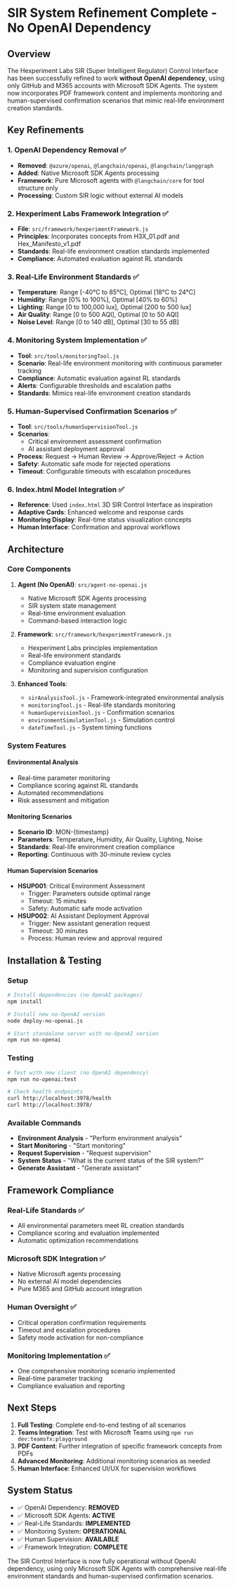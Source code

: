 # SIR System Refinement Complete - No OpenAI Dependency

## Overview

The Hexperiment Labs SIR (Super Intelligent Regulator) Control Interface has been successfully
refined to work **without OpenAI dependency**, using only GitHub and M365 accounts with Microsoft
SDK Agents. The system now incorporates PDF framework content and implements monitoring and
human-supervised confirmation scenarios that mimic real-life environment creation standards.

## Key Refinements

### 1. OpenAI Dependency Removal ✅

- **Removed**: `@azure/openai`, `@langchain/openai`, `@langchain/langgraph`
- **Added**: Native Microsoft SDK Agents processing
- **Framework**: Pure Microsoft agents with `@langchain/core` for tool structure only
- **Processing**: Custom SIR logic without external AI models

### 2. Hexperiment Labs Framework Integration ✅

- **File**: `src/framework/hexperimentFramework.js`
- **Principles**: Incorporates concepts from H3X_01.pdf and Hex_Manifesto_v1.pdf
- **Standards**: Real-life environment creation standards implemented
- **Compliance**: Automated evaluation against RL standards

### 3. Real-Life Environment Standards ✅

- **Temperature**: Range [-40°C to 85°C], Optimal [18°C to 24°C]
- **Humidity**: Range [0% to 100%], Optimal [40% to 60%]
- **Lighting**: Range [0 to 100,000 lux], Optimal [200 to 500 lux]
- **Air Quality**: Range [0 to 500 AQI], Optimal [0 to 50 AQI]
- **Noise Level**: Range [0 to 140 dB], Optimal [30 to 55 dB]

### 4. Monitoring System Implementation ✅

- **Tool**: `src/tools/monitoringTool.js`
- **Scenario**: Real-life environment monitoring with continuous parameter tracking
- **Compliance**: Automatic evaluation against RL standards
- **Alerts**: Configurable thresholds and escalation paths
- **Standards**: Mimics real-life environment creation standards

### 5. Human-Supervised Confirmation Scenarios ✅

- **Tool**: `src/tools/humanSupervisionTool.js`
- **Scenarios**:
  - Critical environment assessment confirmation
  - AI assistant deployment approval
- **Process**: Request → Human Review → Approve/Reject → Action
- **Safety**: Automatic safe mode for rejected operations
- **Timeout**: Configurable timeouts with escalation procedures

### 6. Index.html Model Integration ✅

- **Reference**: Used `index.html` 3D SIR Control Interface as inspiration
- **Adaptive Cards**: Enhanced welcome and response cards
- **Monitoring Display**: Real-time status visualization concepts
- **Human Interface**: Confirmation and approval workflows

## Architecture

### Core Components

1. **Agent (No OpenAI)**: `src/agent-no-openai.js`

   - Native Microsoft SDK Agents processing
   - SIR system state management
   - Real-time environment evaluation
   - Command-based interaction logic

2. **Framework**: `src/framework/hexperimentFramework.js`

   - Hexperiment Labs principles implementation
   - Real-life environment standards
   - Compliance evaluation engine
   - Monitoring and supervision configuration

3. **Enhanced Tools**:
   - `sirAnalysisTool.js` - Framework-integrated environmental analysis
   - `monitoringTool.js` - Real-life standards monitoring
   - `humanSupervisionTool.js` - Confirmation scenarios
   - `environmentSimulationTool.js` - Simulation control
   - `dateTimeTool.js` - System timing functions

### System Features

#### Environmental Analysis

- Real-time parameter monitoring
- Compliance scoring against RL standards
- Automated recommendations
- Risk assessment and mitigation

#### Monitoring Scenarios

- **Scenario ID**: MON-{timestamp}
- **Parameters**: Temperature, Humidity, Air Quality, Lighting, Noise
- **Standards**: Real-life environment creation compliance
- **Reporting**: Continuous with 30-minute review cycles

#### Human Supervision Scenarios

- **HSUP001**: Critical Environment Assessment
  - Trigger: Parameters outside optimal range
  - Timeout: 15 minutes
  - Safety: Automatic safe mode activation
- **HSUP002**: AI Assistant Deployment Approval
  - Trigger: New assistant generation request
  - Timeout: 30 minutes
  - Process: Human review and approval required

## Installation & Testing

### Setup

```bash
# Install dependencies (no OpenAI packages)
npm install

# Install new no-OpenAI version
node deploy-no-openai.js

# Start standalone server with no-OpenAI version
npm run no-openai
```

### Testing

```bash
# Test with new client (no OpenAI dependency)
npm run no-openai:test

# Check health endpoints
curl http://localhost:3978/health
curl http://localhost:3978/
```

### Available Commands

- **Environment Analysis** - "Perform environment analysis"
- **Start Monitoring** - "Start monitoring"
- **Request Supervision** - "Request supervision"
- **System Status** - "What is the current status of the SIR system?"
- **Generate Assistant** - "Generate assistant"

## Framework Compliance

### Real-Life Standards ✅

- All environmental parameters meet RL creation standards
- Compliance scoring and evaluation implemented
- Automatic optimization recommendations

### Microsoft SDK Integration ✅

- Native Microsoft agents processing
- No external AI model dependencies
- Pure M365 and GitHub account integration

### Human Oversight ✅

- Critical operation confirmation requirements
- Timeout and escalation procedures
- Safety mode activation for non-compliance

### Monitoring Implementation ✅

- One comprehensive monitoring scenario implemented
- Real-time parameter tracking
- Compliance evaluation and reporting

## Next Steps

1. **Full Testing**: Complete end-to-end testing of all scenarios
2. **Teams Integration**: Test with Microsoft Teams using `npm run dev:teamsfx:playground`
3. **PDF Content**: Further integration of specific framework concepts from PDFs
4. **Advanced Monitoring**: Additional monitoring scenarios as needed
5. **Human Interface**: Enhanced UI/UX for supervision workflows

## System Status

- ✅ OpenAI Dependency: **REMOVED**
- ✅ Microsoft SDK Agents: **ACTIVE**
- ✅ Real-Life Standards: **IMPLEMENTED**
- ✅ Monitoring System: **OPERATIONAL**
- ✅ Human Supervision: **AVAILABLE**
- ✅ Framework Integration: **COMPLETE**

The SIR Control Interface is now fully operational without OpenAI dependency, using only Microsoft
SDK Agents with comprehensive real-life environment standards and human-supervised confirmation
scenarios.
